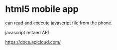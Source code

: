 # html5 mobile app

can read and execute javascript file from the phone. 

javascript reltaed API

https://docs.apicloud.com/
